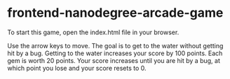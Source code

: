 frontend-nanodegree-arcade-game
===============================

To start this game, open the index.html file in your browser.

Use the arrow keys to move. The goal is to get to the water without
getting hit by a bug. Getting to the water increases your score by 100 points.
Each gem is worth 20 points. Your score increases until you are hit by a bug,
at which point you lose and your score resets to 0.
